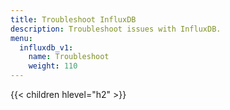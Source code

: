 ```yaml
---
title: Troubleshoot InfluxDB
description: Troubleshoot issues with InfluxDB.
menu:
  influxdb_v1:
    name: Troubleshoot
    weight: 110
---
```


{{< children hlevel="h2" >}}
